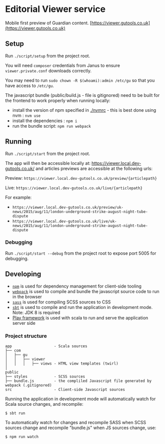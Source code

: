 # Editorial Viewer service

Mobile first preview of Guardian content. [https://viewer.gutools.co.uk](https://viewer.gutools.co.uk)

## Setup
Run `./script/setup` from the project root.

You will need `composer` credentials from Janus to ensure `viewer.private.conf` downloads correctly.

You may need to run `sudo chown -R $(whoami):admin /etc/gu` so that you have access to `/etc/gu`.

The javascript bundle (public/build.js - file is gitignored) need to be built for the frontend to work properly when running locally:
 - install the version of npm specified in [./nvmrc](./nvmrc) - this is best done using nvm : `nvm use`
 - install the dependencies : `npm i`
 - run the bundle script: `npm run webpack`

## Running
Run `./script/start` from the project root.

The app will then be accessible locally at: https://viewer.local.dev-gutools.co.uk/ and articles previews are accessible at the following urls:

Preview: ```https://viewer.local.dev-gutools.co.uk/preview/{articlepath}```

Live: ```https://viewer.local.dev-gutools.co.uk/live/{articlepath}```

For example:
- ```https://viewer.local.dev-gutools.co.uk/preview/uk-news/2015/aug/11/london-underground-strike-august-night-tube-dispute```
- ```https://viewer.local.dev-gutools.co.uk/live/uk-news/2015/aug/11/london-underground-strike-august-night-tube-dispute```

### Debugging
Run `./script/start --debug` from the project root to expose port 5005 for debugging.

## Developing

- [`npm`](http://npmjs.com) is used for dependency management for client-side tooling
- [`webpack`](https://webpack.js.org/) is used to compile and bundle the javascript source code to run in the browser 
- [`sass`](http://sass-lang.com) is used for compiling SCSS sources to CSS
- [`sbt`](http://www.scala-sbt.org) is used to compile and run the application in development mode. Note: JDK 8 is required
- [Play framework](https://playframework.com) is used with scala to run and serve the application server side

### Project structure

    app                   - Scala sources
    ├── com
    │   ├── gu
    │   │   ├── viewer
    │   │   │   ├── views - HTML view templates (twirl)
    │
    public
    ├── styles            - SCSS sources
    ├── bundle.js         - the compliled Javascript file generated by webpack (.gitignored)
    src                   - Client-side Javascript sources
    

Running the application in development mode will automatically watch for Scala source changes, and recompile:
```
$ sbt run
```

To automatically watch for changes and recompile SASS when SCSS sources change and recompile "bundle.js" when JS sources change, use:
```
$ npm run watch
```